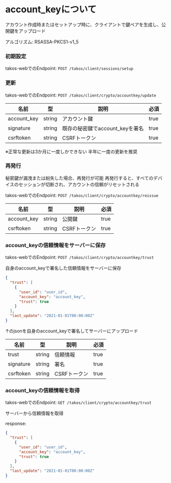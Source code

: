 # account_keyについて

アカウント作成時またはセットアップ時に、クライアントで鍵ペアを生成し、公開鍵をアップロード

アルゴリズム: RSASSA-PKCS1-v1_5

### 初期設定

takos-webでのEndpoint: `POST /takos/client/sessions/setup`

### 更新

takos-webでのEndpoint: `POST /takos/client/crypto/accountkey/update`

| 名前        | 型     | 説明                            | 必須 |
| ----------- | ------ | ------------------------------- | ---- |
| account_key | string | アカウント鍵                    | true |
| signature   | string | 既存の秘密鍵でaccount_keyを署名 | true |
| csrftoken   | string | CSRFトークン                    | true |

※正常な更新は3か月に一度しかできない 半年に一度の更新を推奨

### 再発行

秘密鍵が漏洩または紛失した場合、再発行が可能
再発行すると、すべてのデバイスのセッションが切断され、アカウントの信頼がリセットされる

takos-webでのEndpoint: `POST /takos/client/crypto/accountkey/reissue`

| 名前        | 型     | 説明         | 必須 |
| ----------- | ------ | ------------ | ---- |
| account_key | string | 公開鍵       | true |
| csrftoken   | string | CSRFトークン | true |

### account_keyの信頼情報をサーバーに保存

takos-webでのEndpoint: `POST /takos/client/crypto/accountkey/trust`

自身のaccount_keyで署名した信頼情報をサーバーに保存

```json
{
  "trust": [
    {
      "user_id": "user_id",
      "account_key": "account_key",
      "trust": true
    }
  ],
  "last_update": "2021-01-01T00:00:00Z"
}
```

↑のjsonを自身のaccount_keyで署名してサーバーにアップロード

| 名前      | 型     | 説明         | 必須 |
| --------- | ------ | ------------ | ---- |
| trust     | string | 信頼情報     | true |
| signature | string | 署名         | true |
| csrftoken | string | CSRFトークン | true |

### account_keyの信頼情報を取得

takos-webでのEndpoint: `GET /takos/client/crypto/accountkey/trust`

サーバーから信頼情報を取得

response:

```json
{
  "trust": [
    {
      "user_id": "user_id",
      "account_key": "account_key",
      "trust": true
    }
  ],
  "last_update": "2021-01-01T00:00:00Z"
}
```
